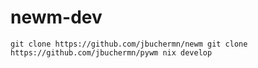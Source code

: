 # newm-dev

``
git clone https://github.com/jbuchermn/newm
git clone https://github.com/jbuchermn/pywm
nix develop
``
